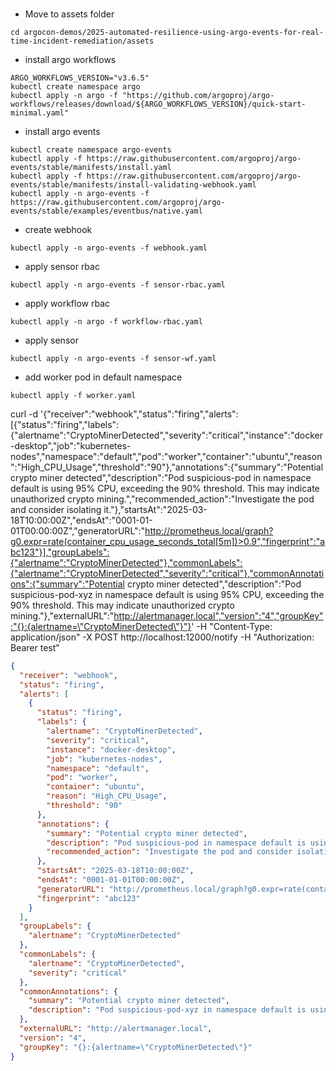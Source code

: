 

###
- Move to assets folder
```commandline
cd argocon-demos/2025-automated-resilience-using-argo-events-for-real-time-incident-remediation/assets
```

- install argo workflows
```commandline
ARGO_WORKFLOWS_VERSION="v3.6.5"
kubectl create namespace argo
kubectl apply -n argo -f "https://github.com/argoproj/argo-workflows/releases/download/${ARGO_WORKFLOWS_VERSION}/quick-start-minimal.yaml"
```

- install argo events
```commandline
kubectl create namespace argo-events
kubectl apply -f https://raw.githubusercontent.com/argoproj/argo-events/stable/manifests/install.yaml
kubectl apply -f https://raw.githubusercontent.com/argoproj/argo-events/stable/manifests/install-validating-webhook.yaml
kubectl apply -n argo-events -f https://raw.githubusercontent.com/argoproj/argo-events/stable/examples/eventbus/native.yaml
```

- create webhook
```commandline
kubectl apply -n argo-events -f webhook.yaml
```

- apply sensor rbac
```commandline
kubectl apply -n argo-events -f sensor-rbac.yaml
```

- apply workflow rbac
```commandline
kubectl apply -n argo -f workflow-rbac.yaml
```

- apply sensor
```commandline
kubectl apply -n argo-events -f sensor-wf.yaml
```

- add worker pod in default namespace
```commandline
kubectl apply -f worker.yaml
```


curl -d '{"receiver":"webhook","status":"firing","alerts":[{"status":"firing","labels":{"alertname":"CryptoMinerDetected","severity":"critical","instance":"docker-desktop","job":"kubernetes-nodes","namespace":"default","pod":"worker","container":"ubuntu","reason":"High_CPU_Usage","threshold":"90"},"annotations":{"summary":"Potential crypto miner detected","description":"Pod suspicious-pod in namespace default is using 95% CPU, exceeding the 90% threshold. This may indicate unauthorized crypto mining.","recommended_action":"Investigate the pod and consider isolating it."},"startsAt":"2025-03-18T10:00:00Z","endsAt":"0001-01-01T00:00:00Z","generatorURL":"http://prometheus.local/graph?g0.expr=rate(container_cpu_usage_seconds_total[5m])>0.9","fingerprint":"abc123"}],"groupLabels":{"alertname":"CryptoMinerDetected"},"commonLabels":{"alertname":"CryptoMinerDetected","severity":"critical"},"commonAnnotations":{"summary":"Potential crypto miner detected","description":"Pod suspicious-pod-xyz in namespace default is using 95% CPU, exceeding the 90% threshold. This may indicate unauthorized crypto mining."},"externalURL":"http://alertmanager.local","version":"4","groupKey":"{}:{alertname=\"CryptoMinerDetected\"}"}' -H "Content-Type: application/json" -X POST http://localhost:12000/notify -H "Authorization: Bearer test"
```json
{
  "receiver": "webhook",
  "status": "firing",
  "alerts": [
    {
      "status": "firing",
      "labels": {
        "alertname": "CryptoMinerDetected",
        "severity": "critical",
        "instance": "docker-desktop",
        "job": "kubernetes-nodes",
        "namespace": "default",
        "pod": "worker",
        "container": "ubuntu",
        "reason": "High_CPU_Usage",
        "threshold": "90"
      },
      "annotations": {
        "summary": "Potential crypto miner detected",
        "description": "Pod suspicious-pod in namespace default is using 95% CPU, exceeding the 90% threshold. This may indicate unauthorized crypto mining.",
        "recommended_action": "Investigate the pod and consider isolating it."
      },
      "startsAt": "2025-03-18T10:00:00Z",
      "endsAt": "0001-01-01T00:00:00Z",
      "generatorURL": "http://prometheus.local/graph?g0.expr=rate(container_cpu_usage_seconds_total[5m])>0.9",
      "fingerprint": "abc123"
    }
  ],
  "groupLabels": {
    "alertname": "CryptoMinerDetected"
  },
  "commonLabels": {
    "alertname": "CryptoMinerDetected",
    "severity": "critical"
  },
  "commonAnnotations": {
    "summary": "Potential crypto miner detected",
    "description": "Pod suspicious-pod-xyz in namespace default is using 95% CPU, exceeding the 90% threshold. This may indicate unauthorized crypto mining."
  },
  "externalURL": "http://alertmanager.local",
  "version": "4",
  "groupKey": "{}:{alertname=\"CryptoMinerDetected\"}"
}
```
